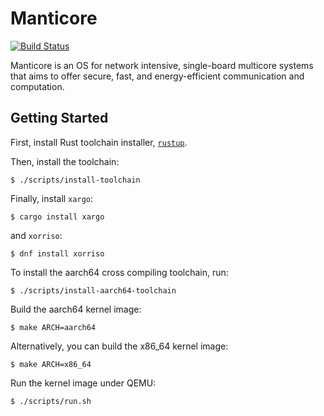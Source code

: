 # Manticore

[![Build Status](https://semaphoreci.com/api/v1/projects/3ee7d6de-333a-4b15-afbc-065e3825778b/1298917/badge.svg)](https://semaphoreci.com/manticore/manticore)

Manticore is an OS for network intensive, single-board multicore systems that aims to offer secure, fast, and energy-efficient communication and computation.

## Getting Started

First, install Rust toolchain installer, [`rustup`](https://rustup.rs/).

Then, install the toolchain:

```console
$ ./scripts/install-toolchain
```

Finally, install `xargo`:

```
$ cargo install xargo
```

and `xorriso`:

```
$ dnf install xorriso
```

To install the aarch64 cross compiling toolchain, run:

```console
$ ./scripts/install-aarch64-toolchain
```

Build the aarch64 kernel image:

```console
$ make ARCH=aarch64
```

Alternatively, you can build the x86_64 kernel image:

```console
$ make ARCH=x86_64
```

Run the kernel image under QEMU:

```console
$ ./scripts/run.sh
```

